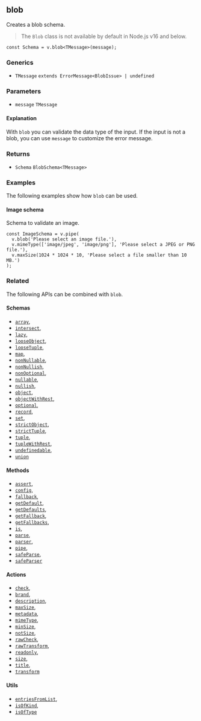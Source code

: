 blob
----

Creates a blob schema.

> The `Blob` class is not available by default in Node.js v16 and below.

    const Schema = v.blob<TMessage>(message);
    

### Generics

*   `TMessage` `extends ErrorMessage<BlobIssue> | undefined`

### Parameters

*   `message` `TMessage`

#### Explanation

With `blob` you can validate the data type of the input. If the input is not a blob, you can use `message` to customize the error message.

### Returns

*   `Schema` `BlobSchema<TMessage>`

### Examples

The following examples show how `blob` can be used.

#### Image schema

Schema to validate an image.

    const ImageSchema = v.pipe(
      v.blob('Please select an image file.'),
      v.mimeType(['image/jpeg', 'image/png'], 'Please select a JPEG or PNG file.'),
      v.maxSize(1024 * 1024 * 10, 'Please select a file smaller than 10 MB.')
    );
    

### Related

The following APIs can be combined with `blob`.

#### Schemas

*   [`array`](array.md),
*   [`intersect`](intersect.md),
*   [`lazy`](lazy.md),
*   [`looseObject`](looseObject.md),
*   [`looseTuple`](looseTuple.md),
*   [`map`](map.md),
*   [`nonNullable`](nonNullable.md),
*   [`nonNullish`](nonNullish.md),
*   [`nonOptional`](nonOptional.md),
*   [`nullable`](nullable.md),
*   [`nullish`](nullish.md),
*   [`object`](object.md),
*   [`objectWithRest`](objectWithRest.md),
*   [`optional`](optional.md),
*   [`record`](record.md),
*   [`set`](set.md),
*   [`strictObject`](strictObject.md),
*   [`strictTuple`](strictTuple.md),
*   [`tuple`](tuple.md),
*   [`tupleWithRest`](tupleWithRest.md),
*   [`undefinedable`](undefinedable.md),
*   [`union`](union.md)

#### Methods

*   [`assert`](assert.md),
*   [`config`](config.md),
*   [`fallback`](fallback.md),
*   [`getDefault`](getDefault.md),
*   [`getDefaults`](getDefaults.md),
*   [`getFallback`](getFallback.md),
*   [`getFallbacks`](getFallbacks.md),
*   [`is`](is.md),
*   [`parse`](parse.md),
*   [`parser`](parser.md),
*   [`pipe`](pipe.md),
*   [`safeParse`](safeParse.md),
*   [`safeParser`](safeParser.md)

#### Actions

*   [`check`](check.md),
*   [`brand`](brand.md),
*   [`description`](description.md),
*   [`maxSize`](maxSize.md),
*   [`metadata`](metadata.md),
*   [`mimeType`](mimeType.md),
*   [`minSize`](minSize.md),
*   [`notSize`](notSize.md),
*   [`rawCheck`](rawCheck.md),
*   [`rawTransform`](rawTransform.md),
*   [`readonly`](readonly.md),
*   [`size`](size.md),
*   [`title`](title.md),
*   [`transform`](transform.md)

#### Utils

*   [`entriesFromList`](entriesFromList.md),
*   [`isOfKind`](isOfKind.md),
*   [`isOfType`](isOfType.md)